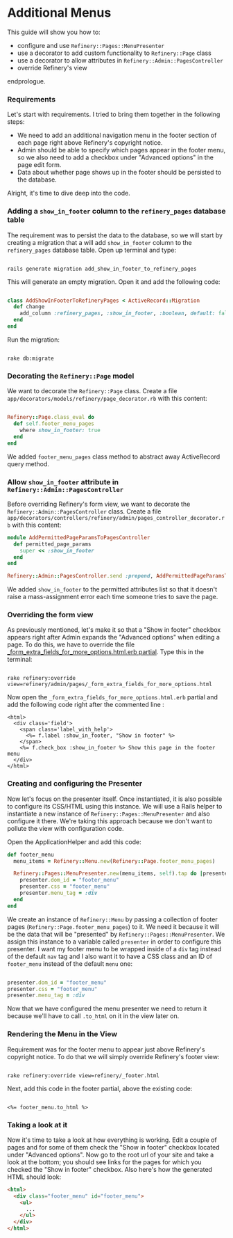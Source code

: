 # Additional Menus

This guide will show you how to:

  - configure and use `Refinery::Pages::MenuPresenter`
  - use a decorator to add custom functionality to `Refinery::Page` class
  - use a decorator to allow attributes in `Refinery::Admin::PagesController`
  - override Refinery's view

endprologue.

### Requirements

Let's start with requirements. I tried to bring them together in the following steps:

  - We need to add an additional navigation menu in the footer section of each page right above Refinery's copyright notice.
  - Admin should be able to specify which pages appear in the footer menu, so we also need to add a checkbox under "Advanced options" in the page edit form.
  - Data about whether page shows up in the footer should be persisted to the database.

Alright, it's time to dive deep into the code.

### Adding a `show_in_footer` column to the `refinery_pages` database table

The requirement was to persist the data to the database, so we will start by creating a migration that a will add `show_in_footer` column to the `refinery_pages` database table. Open up terminal and type:

```shell

rails generate migration add_show_in_footer_to_refinery_pages

```

This will generate an empty migration. Open it and add the following code:

```ruby

class AddShowInFooterToRefineryPages < ActiveRecord::Migration
  def change
    add_column :refinery_pages, :show_in_footer, :boolean, default: false
  end
end

```

Run the migration:

```shell

rake db:migrate

```

### Decorating the `Refinery::Page` model

We want to decorate the `Refinery::Page` class. Create a file `app/decorators/models/refinery/page_decorator.rb` with this content:

```ruby

Refinery::Page.class_eval do
  def self.footer_menu_pages
    where show_in_footer: true
  end
end

```

We added `footer_menu_pages` class method to abstract away ActiveRecord query method.

### Allow `show_in_footer` attribute in `Refinery::Admin::PagesController`

Before overriding Refinery's form view, we want to decorate the `Refinery::Admin::PagesController` class. Create a file `app/decorators/controllers/refinery/admin/pages_controller_decorator.rb` with this content:

```ruby
module AddPermittedPageParamsToPagesController
  def permitted_page_params
    super << :show_in_footer
  end
end

Refinery::Admin::PagesController.send :prepend, AddPermittedPageParamsToPagesController
```

We added `show_in_footer` to the permitted attributes list so that it doesn't raise a mass-assignment error each time someone tries to save the page.

### Overriding the form view

As previously mentioned, let's make it so that a "Show in footer" checkbox appears right after Admin expands the "Advanced options" when editing a page. To do this, we have to override the file [_form_extra_fields_for_more_options.html.erb partial](https://github.com/refinery/refinerycms/blob/master/pages/app/views/refinery/admin/pages/_form_extra_fields_for_more_options.html.erb). Type this in the terminal:

```shell

rake refinery:override view=refinery/admin/pages/_form_extra_fields_for_more_options.html

```

Now open the `_form_extra_fields_for_more_options.html.erb` partial and add the following code right after the commented line :

```erb
<html>
  <div class='field'>
    <span class='label_with_help'>
      <%= f.label :show_in_footer, "Show in footer" %>
    </span>
    <%= f.check_box :show_in_footer %> Show this page in the footer menu
  </div>
</html>
```

### Creating and configuring the Presenter

Now let's focus on the presenter itself. Once instantiated, it is also possible to configure its CSS/HTML using this instance. We will use a Rails helper to instantiate a new instance of `Refinery::Pages::MenuPresenter` and also configure it there. We're taking this approach because we don't want to pollute the view with configuration code.

Open the ApplicationHelper and add this code:

```ruby
def footer_menu
  menu_items = Refinery::Menu.new(Refinery::Page.footer_menu_pages)

  Refinery::Pages::MenuPresenter.new(menu_items, self).tap do |presenter|
    presenter.dom_id = "footer_menu"
    presenter.css = "footer_menu"
    presenter.menu_tag = :div
  end
end

```

We create an instance of `Refinery::Menu` by passing a collection of footer pages (`Refinery::Page.footer_menu_pages`) to it. We need it because it will be the data that will be "presented" by `Refinery::Pages::MenuPresenter`. We assign this instance to a variable called `presenter` in order to configure this presenter. I want my footer menu to be wrapped inside of a `div` tag instead of the default `nav` tag and I also want it to have a CSS class and an ID of `footer_menu` instead of the default `menu` one:

```ruby

presenter.dom_id = "footer_menu"
presenter.css = "footer_menu"
presenter.menu_tag = :div

```

Now that we have configured the menu presenter we need to return it because we'll have to call `.to_html` on it in the view later on.

### Rendering the Menu in the View

Requirement was for the footer menu to appear just above Refinery's copyright notice. To do that we will simply override Refinery's footer view:

```shell

rake refinery:override view=refinery/_footer.html

```

Next, add this code in the footer partial, above the existing code:

```erb

<%= footer_menu.to_html %>

```

### Taking a look at it

Now it's time to take a look at how everything is working. Edit a couple of pages and for some of them check the "Show in footer" checkbox located under "Advanced options". Now go to the root url of your site and take a look at the bottom; you should see links for the pages for which you checked the "Show in footer" checkbox. Also here's how the generated HTML should look:

```html
<html>
  <div class="footer_menu" id="footer_menu">
    <ul>
      ...
    </ul>
  </div>
</html>
```
